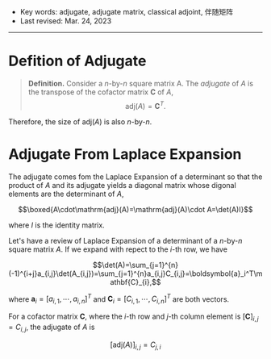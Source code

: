 - Key words: adjugate, adjugate matrix, classical adjoint, 伴随矩阵
- Last revised: Mar. 24, 2023

---

# Defition of Adjugate

> **Definition.** Consider a $n$-by-$n$ square matrix A. The *adjugate* of $A$ is the transpose of the cofactor matrix $\mathbf{C}$ of $A$,
> $$\mathrm{adj}(A)=\mathbf{C}^T.$$

Therefore, the size of $\mathrm{adj}(A)$ is also $n$-by-$n$.

# Adjugate From Laplace Expansion

The adjugate comes fom the Laplace Expansion of a determinant so that the product of $A$ and its adjugate yields a diagonal matrix whose digonal elements are the determinant of $A$,

$$\boxed{A\cdot\mathrm{adj}(A)=\mathrm{adj}(A)\cdot A=\det(A)I}$$

where $I$ is the identity matrix.

Let's have a review of Laplace Expansion of a determinant of a $n$-by-$n$ square matrix $A$. If we expand with repect to the $i$-th row, we have

$$\det(A)=\sum_{j=1}^{n}(-1)^{i+j}a_{i,j}\det(A_{i,j})=\sum_{j=1}^{n}a_{i,j}C_{i,j}=\boldsymbol{a}_i^T\mathbf{C}_{i},$$

where $\boldsymbol{a}_i=[a_{i,1},\cdots,a_{i,n}]^T$ and $\mathbf{C}_{i}=[C_{i,1},\cdots,C_{i,n}]^T$ are both vectors.

For a cofactor matrix $\mathbf{C}$, where the $i$-th row and $j$-th column element is $\left[\mathbf{C}\right]_{i,j}=C_{i,j}$, the adjugate of $A$ is

$$\left[\mathrm{adj}(A)\right]_{i,j}=C_{j,i}$$